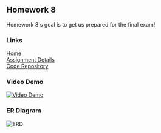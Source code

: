 ## Homework 8
Homework 8's goal is to get us prepared for the final exam!

### Links
[Home](https://siphry.github.io)  
[Assignment Details](http://www.wou.edu/~morses/classes/cs46x/assignments/HW8_1819.html)  
[Code Repository](https://github.com/siphry/siphry.github.io/tree/master/HW8)

### Video Demo
[![Video Demo](https://siphry.github.io/HW8/images/youtube.PNG)](https://www.youtube.com/watch?v=Sf-UoD5lEd8&)  

### ER Diagram
![ERD](https://siphry.github.io/HW8/images/EntityDesignerDiagram.bmp)  